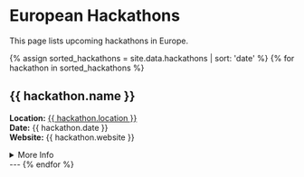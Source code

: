 # European Hackathons

This page lists upcoming hackathons in Europe.

{% assign sorted_hackathons = site.data.hackathons | sort: 'date' %}
{% for hackathon in sorted_hackathons %}
## {{ hackathon.name }}

**Location:** [{{ hackathon.location }}](https://www.google.com/maps/search/?api=1&query={{hackathon.location}})  
**Date:** {{ hackathon.date }}  
**Website:** {{ hackathon.website }}
<details>
<summary>More Info</summary>

- Description: {{ hackathon.description }}
- Topics: {{ hackathon.topics }}
- Prizes: {{ hackathon.prizes }}

</details>
---
{% endfor %}
